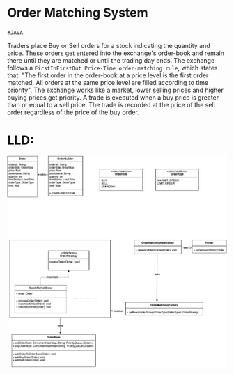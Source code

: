 # Order Matching System #

`#JAVA`

Traders place Buy or Sell orders for a stock indicating the quantity and price.
These orders get entered into the exchange's order-book and remain there until they are matched or until the trading day ends.
The exchange follows a ` FirstInFirstOut Price-Time order-matching rule `, which states that: "The first order in the order-book at a price level is the first order matched. All orders at the same price level are filled according to time priority".
The exchange works like a market, lower selling prices and higher buying prices get priority.
A trade is executed when a buy price is greater than or equal to a sell price. The trade is recorded at the price of the sell order regardless of the price of the buy order.


# LLD: #
![Alt text](docs/LLD.png)